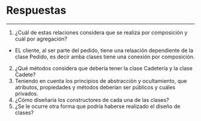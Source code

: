 # Respuestas
***
1. ¿Cuál de estas relaciones considera que se realiza por composición y cuál por
agregación?
- EL cliente, al ser parte del pedido, tiene una relaación dependiente de la clase Pedido, es decir amba clases tiene una conexión por composición.
2. ¿Qué métodos considera que debería tener la clase Cadetería y la clase Cadete?
3. Teniendo en cuenta los principios de abstracción y ocultamiento, que atributos,
propiedades y métodos deberían ser públicos y cuáles privados.
4. ¿Cómo diseñaría los constructores de cada una de las clases?
5. ¿Se le ocurre otra forma que podría haberse realizado el diseño de clases?